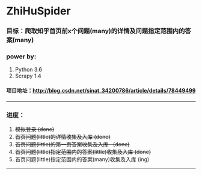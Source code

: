 # ZhiHuSpider

### 目标：爬取知乎首页前x个问题(many)的详情及问题指定范围内的答案(many)

### power by:
1. Python 3.6
2. Scrapy 1.4

#### 项目地址：http://blog.csdn.net/sinat_34200786/article/details/78449499
---
### 进度：
1. ~~模拟登录  (done)~~
2. ~~首页问题(little)的详情收集及入库  (done)~~
3. ~~首页问题(little)的第一页答案收集及入库  （done)~~
4. ~~首页问题(little)指定范围内的答案(little)收集及入库  (done)~~
5. 首页问题(little)指定范围内的答案(many)收集及入库  (ing)

---
